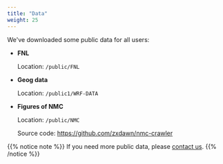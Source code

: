 ```yaml
---
title: "Data"
weight: 25
---
```


We've downloaded some public data for all users:

- **FNL**

    Location: `/public/FNL`

- **Geog data**

    Location: `/public1/WRF-DATA`

- **Figures of NMC**

    Location: `/public/NMC`

    Source code: <https://github.com/zxdawn/nmc-crawler>

{{% notice note %}}
If you need more public data, please [contact us](mailto:dqwl_hpc@nuist.edu.cn).
{{% /notice %}}